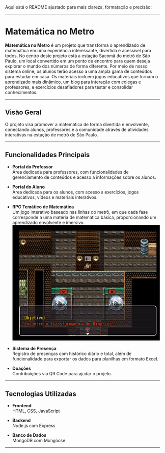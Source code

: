 Aqui está o README ajustado para mais clareza, formatação e precisão:

---

# Matemática no Metro

**Matemática no Metro** é um projeto que transforma o aprendizado de matemática em uma experiência interessante, divertida e acessível para todos. No centro deste projeto está a estação Sacomã do metrô de São Paulo, um local convertido em um ponto de encontro para quem deseja explorar o mundo dos números de forma diferente. Por meio de nosso sistema online, os alunos terão acesso a uma ampla gama de conteúdos para estudar em casa. Os materiais incluem jogos educativos que tornam o aprendizado mais dinâmico, um blog para interação com colegas e professores, e exercícios desafiadores para testar e consolidar conhecimentos.

---

## Visão Geral

O projeto visa promover a matemática de forma divertida e envolvente, conectando alunos, professores e a comunidade através de atividades interativas na estação de metrô de São Paulo.

---

## Funcionalidades Principais

- **Portal do Professor**  
  Área dedicada para professores, com funcionalidades de gerenciamento de conteúdos e acesso a informações sobre os alunos.

- **Portal do Aluno**  
  Área dedicada para os alunos, com acesso a exercícios, jogos educativos, vídeos e materiais interativos.

- **RPG Temático de Matemática**  
  Um jogo interativo baseado nas linhas do metrô, em que cada fase corresponde a uma matéria de matemática básica, proporcionando um aprendizado envolvente e imersivo.
![Matemática no Metro](rpg.png)

- **Sistema de Presença**  
  Registro de presenças com histórico diário e total, além de funcionalidade para exportar os dados para planilhas em formato Excel.

- **Doações**  
  Contribuições via QR Code para ajudar o projeto.

---

## Tecnologias Utilizadas

- **Frontend**  
  HTML, CSS, JavaScript

- **Backend**  
  Node.js com Express

- **Banco de Dados**  
  MongoDB com Mongoose

---

